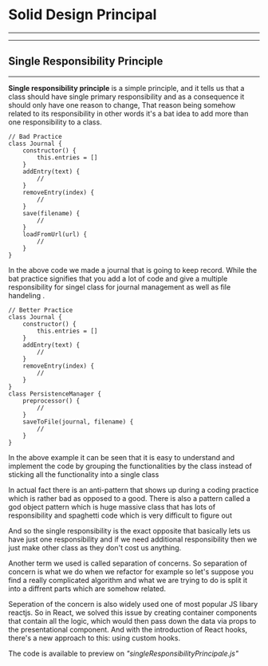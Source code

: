 # Solid Design Principal
---
---

## Single Responsibility Principle
---

**Single responsibility principle** is a simple principle, and it tells us that a class should have single primary responsibility and as a consequence it should only have one reason to change, That reason being somehow related to its responsibility in other words it's a bat idea to add more than one responsibility to a class.

<!--bad code example img-->
<!-- ![Bad-practice](./images/single_res_bad_prac.png) -->
```
// Bad Practice
class Journal {
    constructor() {
        this.entries = []
    }
    addEntry(text) {
        //
    }
    removeEntry(index) {
        //
    }
    save(filename) {
        //
    }
    loadFromUrl(url) {
        //
    }
}
```

In the above code we made a journal that is going to keep record. While the bat practice signifies that you add a lot of code and give a multiple responsibility for singel class for journal management as well as file handeling . 

<!--better code example img-->
<!-- ![Better-Practice](./images/single_res_better_prac.png) -->
```
// Better Practice
class Journal {
    constructor() {
        this.entries = []
    }
    addEntry(text) {
        //
    }
    removeEntry(index) {
        //
    }
}
class PersistenceManager {
    preprocessor() {
        //
    }
    saveToFile(journal, filename) {
        //
    }
}
```
In the above example it can be seen that it is easy to understand and implement the code by grouping the functionalities by the class instead of sticking all the functionality into a single class

In actual fact there is an anti-pattern that shows up during a coding practice which is rather bad as opposed to a good. There is also a pattern called a god object pattern which is huge massive class that has lots of responsibility and spaghetti code which is very difficult to figure out

And so the single responsibility is the exact opposite that basically lets us have just one responsibility and if we need additional responsibility then we just make other class as they don't cost us anything. 

Another term we used is called separation of concerns. So separation of concern is what we do when we refactor for example so let's suppose you find a really complicated algorithm and what we are trying to do is split it into a diffrent parts which are somehow related. 

Seperation of the concern is also widely used one of most popular JS libary reactjs. So in React, we solved this issue by creating container components that contain all the logic, which would then pass down the data via props to the presentational component. And with the introduction of React hooks, there's a new approach to this: using custom hooks. 

The code is available to preview on *"singleResponsibilityPrincipale.js"*

